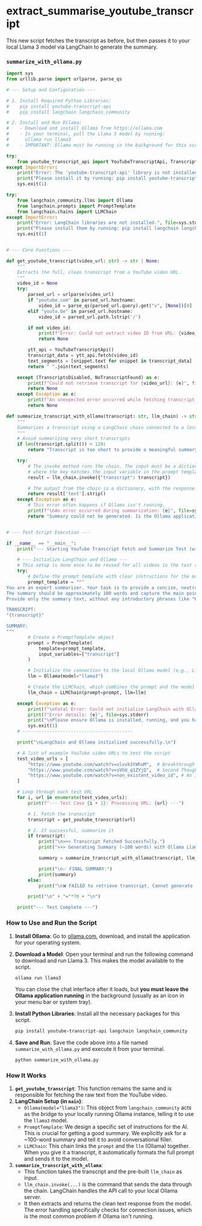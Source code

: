 # extract_summarise_youtube_transcript
This new script fetches the transcript as before, but then passes it to your local Llama 3 model via LangChain to generate the summary.

### `summarize_with_ollama.py`

```python
import sys
from urllib.parse import urlparse, parse_qs

# --- Setup and Configuration ---

# 1. Install Required Python Libraries:
#    pip install youtube-transcript-api
#    pip install langchain langchain_community

# 2. Install and Run Ollama:
#    - Download and install Ollama from https://ollama.com
#    - In your terminal, pull the Llama 3 model by running:
#      ollama run llama3
#    - IMPORTANT: Ollama must be running in the background for this script to work.

try:
    from youtube_transcript_api import YouTubeTranscriptApi, TranscriptsDisabled, NoTranscriptFound
except ImportError:
    print("Error: The 'youtube-transcript-api' library is not installed.", file=sys.stderr)
    print("Please install it by running: pip install youtube-transcript-api", file=sys.stderr)
    sys.exit(1)

try:
    from langchain_community.llms import Ollama
    from langchain.prompts import PromptTemplate
    from langchain.chains import LLMChain
except ImportError:
    print("Error: LangChain libraries are not installed.", file=sys.stderr)
    print("Please install them by running: pip install langchain langchain_community", file=sys.stderr)
    sys.exit(1)


# --- Core Functions ---

def get_youtube_transcript(video_url: str) -> str | None:
    """
    Extracts the full, clean transcript from a YouTube video URL.
    """
    video_id = None
    try:
        parsed_url = urlparse(video_url)
        if "youtube.com" in parsed_url.hostname:
            video_id = parse_qs(parsed_url.query).get("v", [None])[0]
        elif "youtu.be" in parsed_url.hostname:
            video_id = parsed_url.path.lstrip('/')

        if not video_id:
            print(f"Error: Could not extract video ID from URL: {video_url}", file=sys.stderr)
            return None

        ytt_api = YouTubeTranscriptApi()
        transcript_data = ytt_api.fetch(video_id)
        text_segments = [snippet.text for snippet in transcript_data]
        return " ".join(text_segments)

    except (TranscriptsDisabled, NoTranscriptFound) as e:
        print(f"Could not retrieve transcript for {video_url}: {e}", file=sys.stderr)
        return None
    except Exception as e:
        print(f"An unexpected error occurred while fetching transcript for ID '{video_id}': {e}", file=sys.stderr)
        return None

def summarize_transcript_with_ollama(transcript: str, llm_chain) -> str:
    """
    Summarizes a transcript using a LangChain chain connected to a local Ollama model.
    """
    # Avoid summarizing very short transcripts
    if len(transcript.split()) < 120:
        return "Transcript is too short to provide a meaningful summary."

    try:
        # The invoke method runs the chain. The input must be a dictionary
        # where the key matches the input variable in the prompt template.
        result = llm_chain.invoke({"transcript": transcript})

        # The output from the chain is a dictionary, with the response under the 'text' key.
        return result['text'].strip()
    except Exception as e:
        # This error often happens if Ollama isn't running.
        print(f"\nAn error occurred during summarization: {e}", file=sys.stderr)
        return "Summary could not be generated. Is the Ollama application running?"


# --- Test Script Execution ---

if __name__ == "__main__":
    print("--- Starting YouTube Transcript Fetch and Summarize Test (with Ollama) ---")

    # --- Initialize LangChain and Ollama ---
    # This setup is done once to be reused for all videos in the test run.
    try:
        # Define the prompt template with clear instructions for the model
        prompt_template = """
You are an expert summarizer. Your task is to provide a concise, neutral summary of the following video transcript.
The summary should be approximately 100 words and capture the main points and arguments.
Provide only the summary text, without any introductory phrases like "Here is the summary:".

TRANSCRIPT:
"{transcript}"

SUMMARY:
"""
        # Create a PromptTemplate object
        prompt = PromptTemplate(
            template=prompt_template,
            input_variables=["transcript"]
        )

        # Initialize the connection to the local Ollama model (e.g., Llama 3)
        llm = Ollama(model="llama3")

        # Create the LLMChain, which combines the prompt and the model
        llm_chain = LLMChain(prompt=prompt, llm=llm)

    except Exception as e:
        print(f"\nFatal Error: Could not initialize LangChain with Ollama.", file=sys.stderr)
        print(f"Error details: {e}", file=sys.stderr)
        print("\nPlease ensure Ollama is installed, running, and you have pulled a model (e.g., 'ollama run llama3').", file=sys.stderr)
        sys.exit(1)
    # -----------------------------------------

    print("\nLangChain and Ollama initialized successfully.\n")

    # A list of example YouTube video URLs to test the script
    test_video_urls = [
        "https://www.youtube.com/watch?v=ulvxk3tWhuM",  # Breakthrough News on AMLO's policies
        "https://www.youtube.com/watch?v=sVhU_q1ZYjQ",  # Second Thought on Neoliberalism
        "https://www.youtube.com/watch?v=non_existent_video_id", # An invalid URL to test error handling
    ]

    # Loop through each test URL
    for i, url in enumerate(test_video_urls):
        print(f"--- Test Case {i + 1}: Processing URL: {url} ---")

        # 1. Fetch the transcript
        transcript = get_youtube_transcript(url)

        # 2. If successful, summarize it
        if transcript:
            print("\n>>> Transcript Fetched Successfully.")
            print(">>> Generating Summary (~100 words) with Ollama Llama 3...")

            summary = summarize_transcript_with_ollama(transcript, llm_chain)

            print("\n✅ FINAL SUMMARY:")
            print(summary)
        else:
            print("\n❌ FAILED to retrieve transcript. Cannot generate summary.")

        print("\n" + "="*70 + "\n")

    print("--- Test Complete ---")
```

### How to Use and Run the Script

1.  **Install Ollama**: Go to [ollama.com](https://ollama.com), download, and install the application for your operating system.

2.  **Download a Model**: Open your terminal and run the following command to download and run Llama 3. This makes the model available to the script.
    ```bash
    ollama run llama3
    ```
    You can close the chat interface after it loads, but **you must leave the Ollama application running** in the background (usually as an icon in your menu bar or system tray).

3.  **Install Python Libraries**: Install all the necessary packages for this script.
    ```bash
    pip install youtube-transcript-api langchain langchain_community
    ```

4.  **Save and Run**: Save the code above into a file named `summarize_with_ollama.py` and execute it from your terminal.
    ```bash
    python summarize_with_ollama.py
    ```

### How It Works

1.  **`get_youtube_transcript`**: This function remains the same and is responsible for fetching the raw text from the YouTube video.
2.  **LangChain Setup (in `main`)**:
    *   `Ollama(model="llama3")`: This object from `langchain_community` acts as the bridge to your locally running Ollama instance, telling it to use the `llama3` model.
    *   `PromptTemplate`: We design a specific set of instructions for the AI. This is crucial for getting a good summary. We explicitly ask for a ~100-word summary and tell it to avoid conversational filler.
    *   `LLMChain`: This chain links the `prompt` and the `llm` (Ollama) together. When you give it a transcript, it automatically formats the full prompt and sends it to the model.
3.  **`summarize_transcript_with_ollama`**:
    *   This function takes the transcript and the pre-built `llm_chain` as input.
    *   `llm_chain.invoke(...)` is the command that sends the data through the chain. LangChain handles the API call to your local Ollama server.
    *   It then extracts and returns the clean text response from the model. The error handling specifically checks for connection issues, which is the most common problem if Ollama isn't running.
